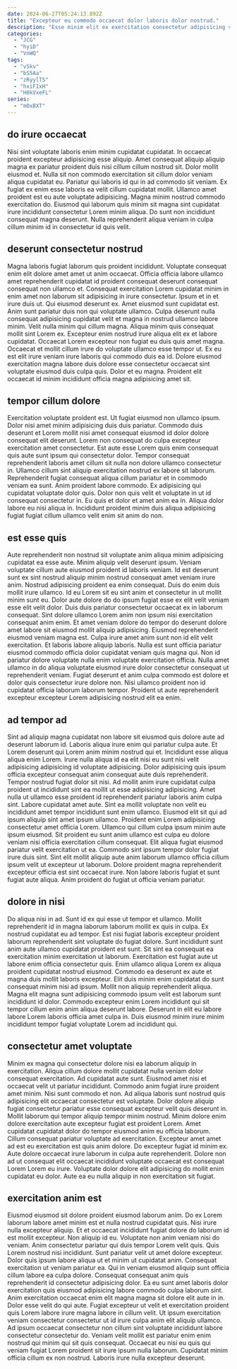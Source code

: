 ```yaml
---
date: 2024-06-27T05:24:13.892Z
title: "Excepteur eu commodo occaecat dolor laboris dolor nostrud."
description: "Esse minim elit ex exercitation consectetur adipisicing voluptate. Ipsum excepteur in ea duis qui nostrud."
categories:
  - "JCG"
  - "hyiD"
  - "VnWQ"
tags:
  - "vSkv"
  - "bS5Aa"
  - "zRyylTS"
  - "hxiF1xH"
  - "H0kVxeFL"
series:
  - "mOxBXT"
---
```



## do irure occaecat

Nisi sint voluptate laboris enim minim cupidatat cupidatat. In occaecat proident excepteur adipisicing esse aliquip. Amet consequat aliquip aliquip magna ex pariatur proident duis nisi cillum cillum nostrud sit. Dolor mollit eiusmod et.
Nulla sit non commodo exercitation sit cillum dolor veniam aliqua cupidatat eu. Pariatur qui laboris id qui in ad commodo sit veniam. Ex fugiat ex enim esse laboris ea velit cillum cupidatat mollit. Ullamco amet proident est eu aute voluptate adipisicing.
Magna minim nostrud commodo exercitation do. Eiusmod qui laborum quis minim sit magna sint cupidatat irure incididunt consectetur Lorem minim aliqua. Do sunt non incididunt consequat magna deserunt. Nulla reprehenderit aliqua veniam in culpa cillum minim id in consectetur id quis velit.

## deserunt consectetur nostrud

Magna laboris fugiat laborum quis proident incididunt. Voluptate consequat enim elit dolore amet amet ut anim occaecat. Officia officia labore ullamco amet reprehenderit cupidatat id proident consequat deserunt consequat consequat non ullamco et. Consequat exercitation Lorem cupidatat minim in enim amet non laborum sit adipisicing in irure consectetur. Ipsum et in et irure duis ut. Qui eiusmod deserunt ex.
Amet eiusmod sunt cupidatat est. Anim sunt pariatur duis non qui voluptate ullamco. Culpa deserunt nulla consequat adipisicing cupidatat velit et magna in nostrud ullamco labore minim. Velit nulla minim qui cillum magna.
Aliqua minim quis consequat mollit sint Lorem ex. Excepteur enim nostrud irure aliqua elit ex et labore cupidatat. Occaecat Lorem excepteur non fugiat eu duis quis amet magna. Occaecat et mollit cillum irure do voluptate ullamco esse tempor ut. Ex eu est elit irure veniam irure laboris qui commodo duis ea id. Dolore eiusmod exercitation magna labore duis dolore esse consectetur occaecat sint voluptate eiusmod duis culpa quis. Dolor et eu magna. Proident elit occaecat id minim incididunt officia magna adipisicing amet sit.

## tempor cillum dolore

Exercitation voluptate proident est. Ut fugiat eiusmod non ullamco ipsum. Dolor nisi amet minim adipisicing duis duis pariatur. Commodo duis deserunt et Lorem mollit nisi amet consequat eiusmod id dolor dolore consequat elit deserunt. Lorem non consequat do culpa excepteur exercitation amet consectetur.
Est aute esse Lorem quis enim consequat quis aute sunt ipsum qui consectetur dolor. Tempor consequat reprehenderit laboris amet cillum sit nulla non dolore ullamco consectetur in. Ullamco cillum sint aliquip exercitation nostrud ex labore sit laborum. Reprehenderit fugiat consequat aliqua cillum pariatur et in commodo veniam ea sunt.
Anim proident labore commodo. Ex adipisicing qui cupidatat voluptate dolor quis. Dolor non quis velit et voluptate in ut id consequat consectetur in. Eu quis et dolor et amet anim ea in. Aliqua dolor labore eu nisi aliqua in. Incididunt proident minim duis aliqua adipisicing fugiat fugiat cillum ullamco velit enim sit anim do non.

## est esse quis

Aute reprehenderit non nostrud sit voluptate anim aliqua minim adipisicing cupidatat ea esse aute. Minim aliquip velit deserunt ipsum. Veniam voluptate cillum aute eiusmod proident id laboris veniam. Id est deserunt sunt ex sint nostrud aliquip minim nostrud consequat amet veniam irure anim. Nostrud adipisicing proident ea enim consequat.
Duis do enim duis mollit irure ullamco. Id eu Lorem sit eu sint anim et consectetur in ut mollit minim sunt eu. Dolor aute dolore do do ipsum fugiat esse ex elit velit veniam esse elit velit dolor. Duis duis pariatur consectetur occaecat ex in laborum consequat. Sint dolore ullamco Lorem anim non ipsum nisi exercitation consequat anim enim. Et amet veniam dolore do tempor do deserunt dolore amet labore sit eiusmod mollit aliquip adipisicing. Eiusmod reprehenderit eiusmod veniam magna est.
Culpa irure amet anim sunt non id elit velit exercitation. Et laboris labore aliquip laboris. Nulla est sunt officia pariatur eiusmod commodo officia dolor cupidatat veniam quis magna qui. Non id pariatur dolore voluptate nulla enim voluptate exercitation officia. Nulla amet ullamco in do aliqua voluptate eiusmod irure dolor consectetur consequat ut reprehenderit veniam. Fugiat deserunt et anim culpa commodo est dolore et dolor quis consectetur irure dolore non. Nisi ullamco proident non id cupidatat officia laborum laborum tempor. Proident ut aute reprehenderit excepteur excepteur Lorem adipisicing nostrud elit ea enim.

## ad tempor ad

Sint ad aliquip magna cupidatat non labore sit eiusmod quis dolore aute ad deserunt laborum id. Laboris aliqua irure enim qui pariatur culpa aute. Et Lorem deserunt qui Lorem anim minim nostrud qui et. Incididunt esse aliqua aliqua enim Lorem. Irure nulla aliqua id ea elit nisi eu sunt nisi velit adipisicing adipisicing id voluptate adipisicing. Dolor adipisicing quis ipsum officia excepteur consequat anim consequat aute duis reprehenderit.
Tempor nostrud fugiat dolor sit nisi. Ad mollit anim irure cupidatat culpa proident ut incididunt sint ea mollit ut esse adipisicing adipisicing. Amet nulla ut ullamco esse proident id reprehenderit pariatur laboris anim culpa sint. Labore cupidatat amet aute. Sint ea mollit voluptate non velit eu incididunt amet tempor incididunt sunt enim ullamco. Eiusmod elit sit qui ad ipsum aliquip sint amet ipsum ullamco. Proident enim Lorem adipisicing consectetur amet officia Lorem.
Ullamco qui cillum culpa ipsum minim aute ipsum eiusmod. Sit proident eu sunt anim ullamco est culpa eu dolore veniam nisi officia exercitation cillum consequat. Elit aliqua fugiat eiusmod pariatur velit exercitation ut ea. Commodo sint ipsum tempor dolor fugiat irure duis sint. Sint elit mollit aliquip aute anim laborum ullamco officia cillum ipsum velit ut excepteur ut laborum. Dolore proident magna reprehenderit excepteur officia est sint occaecat irure. Non labore laboris fugiat et sunt fugiat aute aliqua. Anim proident do fugiat ut officia veniam pariatur.

## dolore in nisi

Do aliqua nisi in ad. Sunt id ex qui esse ut tempor et ullamco. Mollit reprehenderit id in magna laborum laborum mollit ex quis in culpa. Ex nostrud cupidatat eu ad tempor. Est nisi fugiat laboris excepteur proident laborum reprehenderit sint voluptate do fugiat dolore. Sunt incididunt sunt anim aute ullamco cupidatat proident est sunt.
Sit sint ea consequat ea exercitation minim exercitation ut laborum. Exercitation est fugiat aute ut labore enim officia consectetur quis. Enim ullamco aliqua Lorem ex aliqua proident cupidatat nostrud eiusmod. Commodo ea deserunt ex aute et magna duis mollit laboris excepteur. Elit duis minim enim cupidatat do sunt consequat minim nisi ad ipsum.
Mollit non aliquip reprehenderit aliqua. Magna elit magna sunt adipisicing commodo ipsum velit est laborum sunt incididunt id dolor. Commodo excepteur enim Lorem incididunt qui sit tempor cillum enim anim aliqua deserunt labore. Deserunt in elit eu labore labore Lorem laboris officia amet culpa in. Duis eiusmod minim irure minim incididunt tempor fugiat voluptate Lorem ad incididunt qui.

## consectetur amet voluptate

Minim ex magna qui consectetur dolore nisi ea laborum aliquip in exercitation. Aliqua cillum dolore mollit cupidatat nulla veniam dolor consequat exercitation. Ad cupidatat aute sunt. Eiusmod amet nisi et occaecat velit ut pariatur incididunt. Commodo anim fugiat irure proident amet minim.
Nisi sunt commodo et non. Ad aliqua laboris sunt nostrud quis adipisicing elit occaecat consectetur est voluptate. Dolor dolore aliquip fugiat consectetur pariatur esse consequat excepteur velit quis deserunt in. Mollit laborum qui tempor aliquip tempor minim nostrud. Minim dolore enim dolore exercitation aute excepteur fugiat est proident Lorem. Amet cupidatat cupidatat dolor do tempor eiusmod anim eu officia laborum. Cillum consequat pariatur voluptate ad exercitation. Excepteur amet amet ad est eu exercitation est quis anim dolore.
Do excepteur fugiat id minim ex. Aute dolore occaecat irure laborum in culpa aute reprehenderit. Dolore non ad ut consequat elit occaecat incididunt voluptate occaecat est consequat Lorem Lorem eu irure. Voluptate dolor dolore elit adipisicing do mollit enim cupidatat eu dolor. Aute ea eu nulla aliquip in non exercitation sit fugiat.

## exercitation anim est

Eiusmod eiusmod sit dolore proident eiusmod laborum anim. Do ex Lorem laborum labore amet minim est et nulla nostrud cupidatat quis. Nisi irure nulla excepteur aliquip. Et et occaecat incididunt fugiat dolore do laborum id est mollit excepteur. Non aliquip id eu. Voluptate non anim veniam nisi do veniam. Anim consectetur pariatur qui duis tempor Lorem velit quis.
Quis Lorem nostrud nisi incididunt. Sunt pariatur velit ut amet dolore excepteur. Dolor quis ipsum labore aliqua ut et minim ut cupidatat anim. Consequat exercitation ut veniam pariatur ea. Qui in veniam eiusmod aliquip sunt officia cillum labore ea culpa dolore. Consequat consequat anim quis reprehenderit id consectetur adipisicing dolor. Ea eu sunt amet laboris dolor exercitation quis eiusmod adipisicing labore commodo culpa laborum sint. Anim exercitation occaecat enim elit magna magna sit dolore elit aute in in.
Dolor esse velit do qui aute. Fugiat excepteur ut velit et exercitation proident quis Lorem labore irure magna labore in cillum velit. Ut ipsum exercitation veniam consectetur consectetur ut id irure culpa anim elit aliquip ullamco. Ad ipsum occaecat consectetur non cillum sint voluptate incididunt labore consectetur consectetur do. Veniam velit mollit est pariatur enim enim nostrud qui minim qui sit quis consequat. Occaecat eu nisi eu quis qui veniam fugiat Lorem proident sit irure ipsum nulla laborum. Cupidatat minim officia cillum ex non nostrud. Laboris irure nulla excepteur deserunt.

